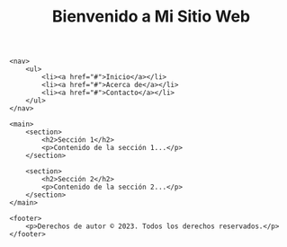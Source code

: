 <!DOCTYPE html>
<html lang="en">
<head>
    <meta charset="UTF-8">
    <meta name="viewport" content="width=device-width, initial-scale=1.0">
    <title>Mi sitio web</title>
    <link rel="stylesheet" href="styles.css">
</head>
<body>
    <header>
        <h1>Bienvenido a Mi Sitio Web</h1>
    </header>

    <nav>
        <ul>
            <li><a href="#">Inicio</a></li>
            <li><a href="#">Acerca de</a></li>
            <li><a href="#">Contacto</a></li>
        </ul>
    </nav>

    <main>
        <section>
            <h2>Sección 1</h2>
            <p>Contenido de la sección 1...</p>
        </section>

        <section>
            <h2>Sección 2</h2>
            <p>Contenido de la sección 2...</p>
        </section>
    </main>

    <footer>
        <p>Derechos de autor © 2023. Todos los derechos reservados.</p>
    </footer>
</body>
</html>
